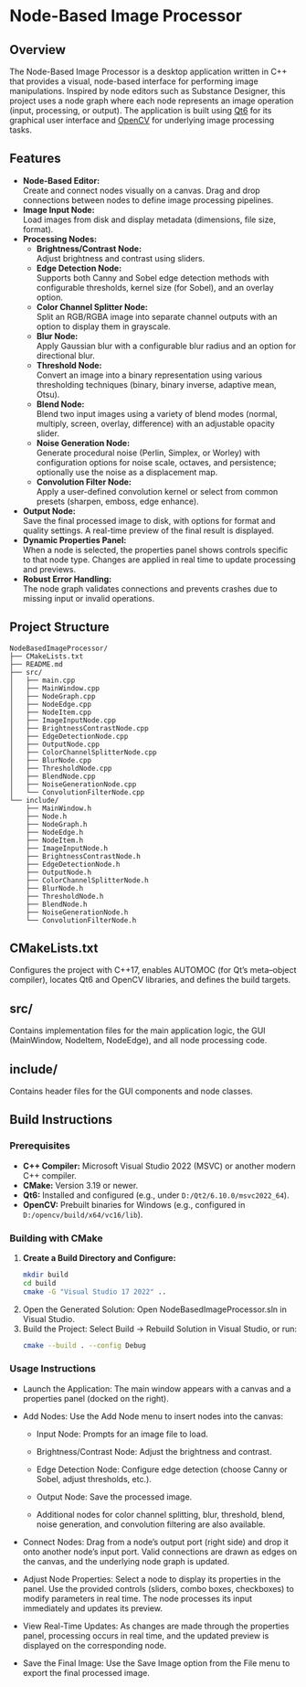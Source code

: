 # Node-Based Image Processor

## Overview

The Node-Based Image Processor is a desktop application written in C++ that provides a visual, node-based interface for performing image manipulations. Inspired by node editors such as Substance Designer, this project uses a node graph where each node represents an image operation (input, processing, or output). The application is built using [Qt6](https://www.qt.io) for its graphical user interface and [OpenCV](https://opencv.org) for underlying image processing tasks.

## Features

- **Node-Based Editor:**  
  Create and connect nodes visually on a canvas. Drag and drop connections between nodes to define image processing pipelines.
- **Image Input Node:**  
  Load images from disk and display metadata (dimensions, file size, format).
- **Processing Nodes:**  
  - **Brightness/Contrast Node:**  
    Adjust brightness and contrast using sliders.
  - **Edge Detection Node:**  
    Supports both Canny and Sobel edge detection methods with configurable thresholds, kernel size (for Sobel), and an overlay option.
  - **Color Channel Splitter Node:**  
    Split an RGB/RGBA image into separate channel outputs with an option to display them in grayscale.
  - **Blur Node:**  
    Apply Gaussian blur with a configurable blur radius and an option for directional blur.
  - **Threshold Node:**  
    Convert an image into a binary representation using various thresholding techniques (binary, binary inverse, adaptive mean, Otsu).
  - **Blend Node:**  
    Blend two input images using a variety of blend modes (normal, multiply, screen, overlay, difference) with an adjustable opacity slider.
  - **Noise Generation Node:**  
    Generate procedural noise (Perlin, Simplex, or Worley) with configuration options for noise scale, octaves, and persistence; optionally use the noise as a displacement map.
  - **Convolution Filter Node:**  
    Apply a user-defined convolution kernel or select from common presets (sharpen, emboss, edge enhance).
- **Output Node:**  
  Save the final processed image to disk, with options for format and quality settings. A real-time preview of the final result is displayed.
- **Dynamic Properties Panel:**  
  When a node is selected, the properties panel shows controls specific to that node type. Changes are applied in real time to update processing and previews.
- **Robust Error Handling:**  
  The node graph validates connections and prevents crashes due to missing input or invalid operations.

## Project Structure

```plaintext
NodeBasedImageProcessor/
├── CMakeLists.txt
├── README.md
├── src/
│   ├── main.cpp
│   ├── MainWindow.cpp
│   ├── NodeGraph.cpp
│   ├── NodeEdge.cpp
│   ├── NodeItem.cpp
│   ├── ImageInputNode.cpp
│   ├── BrightnessContrastNode.cpp
│   ├── EdgeDetectionNode.cpp
│   ├── OutputNode.cpp
│   ├── ColorChannelSplitterNode.cpp
│   ├── BlurNode.cpp
│   ├── ThresholdNode.cpp
│   ├── BlendNode.cpp
│   ├── NoiseGenerationNode.cpp
│   └── ConvolutionFilterNode.cpp
└── include/
    ├── MainWindow.h
    ├── Node.h
    ├── NodeGraph.h
    ├── NodeEdge.h
    ├── NodeItem.h
    ├── ImageInputNode.h
    ├── BrightnessContrastNode.h
    ├── EdgeDetectionNode.h
    ├── OutputNode.h
    ├── ColorChannelSplitterNode.h
    ├── BlurNode.h
    ├── ThresholdNode.h
    ├── BlendNode.h
    ├── NoiseGenerationNode.h
    └── ConvolutionFilterNode.h
```
## CMakeLists.txt

Configures the project with C++17, enables AUTOMOC (for Qt’s meta–object compiler), locates Qt6 and OpenCV libraries, and defines the build targets.

## src/

Contains implementation files for the main application logic, the GUI (MainWindow, NodeItem, NodeEdge), and all node processing code.

## include/

Contains header files for the GUI components and node classes.

## Build Instructions

### Prerequisites

- **C++ Compiler:** Microsoft Visual Studio 2022 (MSVC) or another modern C++ compiler.
- **CMake:** Version 3.19 or newer.
- **Qt6:** Installed and configured (e.g., under `D:/Qt2/6.10.0/msvc2022_64`).
- **OpenCV:** Prebuilt binaries for Windows (e.g., configured in `D:/opencv/build/x64/vc16/lib`).

### Building with CMake

1. **Create a Build Directory and Configure:**
   ```bash
   mkdir build
   cd build
   cmake -G "Visual Studio 17 2022" ..
   ```
2. Open the Generated Solution: Open NodeBasedImageProcessor.sln in Visual Studio.
3. Build the Project: Select Build → Rebuild Solution in Visual Studio, or run:
   ```bash
   cmake --build . --config Debug
   ```

### Usage Instructions
- Launch the Application: The main window appears with a canvas and a properties panel (docked on the right).

- Add Nodes: Use the Add Node menu to insert nodes into the canvas:

  - Input Node: Prompts for an image file to load.

  - Brightness/Contrast Node: Adjust the brightness and contrast.

  - Edge Detection Node: Configure edge detection (choose Canny or Sobel, adjust thresholds, etc.).

  - Output Node: Save the processed image.

  - Additional nodes for color channel splitting, blur, threshold, blend, noise generation, and convolution filtering are also available.

- Connect Nodes: Drag from a node’s output port (right side) and drop it onto another node’s input port. Valid connections are drawn as edges on the canvas, and the underlying node graph is updated.

- Adjust Node Properties: Select a node to display its properties in the panel. Use the provided controls (sliders, combo boxes, checkboxes) to modify parameters in real time. The node processes its input immediately and updates its preview.

- View Real-Time Updates: As changes are made through the properties panel, processing occurs in real time, and the updated preview is displayed on the corresponding node.

- Save the Final Image: Use the Save Image option from the File menu to export the final processed image.
